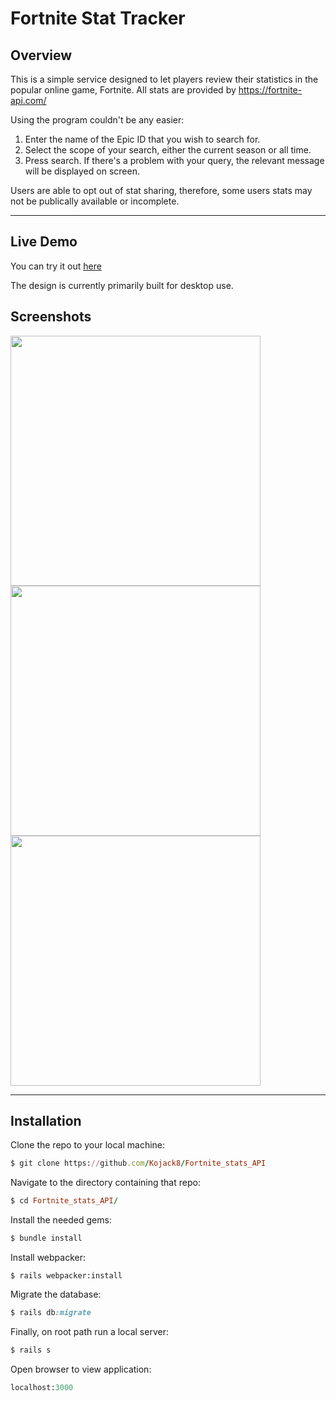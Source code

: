# Fortnite Stat Tracker

## Overview
This is a simple service designed to let players review their statistics in the popular online game, Fortnite. 
All stats are provided by https://fortnite-api.com/

Using the program couldn't be any easier:
1. Enter the name of the Epic ID that you wish to search for.
2. Select the scope of your search, either the current season or all time.
3. Press search. If there's a problem with your query, the relevant  message will be displayed on screen.

Users are able to opt out of stat sharing, therefore, some users stats may not be publically available or incomplete.

***
## Live Demo

You can try it out [here](https://kojack8.github.io/Fortnite_API_React/)  

The design is currently primarily built for desktop use.




## Screenshots 

<img src="./app/assets/static/Screenshot_001.webp" width="400">
<img src="./app/assets/static/Screenshot_002.webp" width="400">
<img src="./app/assets/static/Screenshot_003.webp" width="400">




***
## Installation 

Clone the repo to your local machine: 
```ruby
$ git clone https://github.com/Kojack8/Fortnite_stats_API
```
Navigate to the directory containing that repo:
```ruby
$ cd Fortnite_stats_API/
```
Install the needed gems:
```ruby
$ bundle install
```
Install webpacker:
```
$ rails webpacker:install
```
Migrate the database:
```ruby
$ rails db:migrate
```
Finally, on root path run a local server:
```ruby
$ rails s
```
Open browser to view application:
```ruby
localhost:3000
```